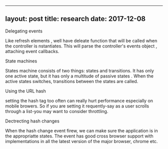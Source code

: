 

---
layout: post 
title: research 
date: 2017-12-08
---

Delegating events 

Like refresh elements , well have deleate function that will be called when the controller is nstantiates.
 This will parse the controller's events object , attaching event callbacks.

State machines

States machine consists of two things: states and transitions.  It has only one active state, but  it has only a multitude of passive states . 
When the active states switches, transitions between the states are called.

Using the URL hash


setting the hash  tag too often  can really hurt  performance  especially on mobile browers.
So if you are  setting it requently-say as a user scrolls through a list-you  may want to consider throttling.

Dectrecting hash changes

When the hash change event firew, we can make sure the application is in the appropriatte states. The event has good cross browser support with implementations in all the latest version of the major  browser, chrome etc.





